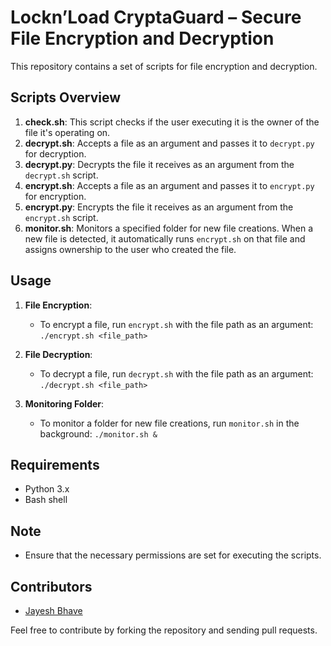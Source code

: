 # Lockn’Load CryptaGuard – Secure File Encryption and Decryption

This repository contains a set of scripts for file encryption and decryption.

## Scripts Overview

1. **check.sh**: This script checks if the user executing it is the owner of the file it's operating on.
2. **decrypt.sh**: Accepts a file as an argument and passes it to `decrypt.py` for decryption.
3. **decrypt.py**: Decrypts the file it receives as an argument from the `decrypt.sh` script.
4. **encrypt.sh**: Accepts a file as an argument and passes it to `encrypt.py` for encryption.
5. **encrypt.py**: Encrypts the file it receives as an argument from the `encrypt.sh` script.
6. **monitor.sh**: Monitors a specified folder for new file creations. When a new file is detected, it automatically runs `encrypt.sh` on that file and assigns ownership to the user who created the file.

## Usage

1. **File Encryption**:
   - To encrypt a file, run `encrypt.sh` with the file path as an argument: `./encrypt.sh <file_path>`
   
2. **File Decryption**:
   - To decrypt a file, run `decrypt.sh` with the file path as an argument: `./decrypt.sh <file_path>`

3. **Monitoring Folder**:
   - To monitor a folder for new file creations, run `monitor.sh` in the background: `./monitor.sh &`

## Requirements

- Python 3.x
- Bash shell

## Note

- Ensure that the necessary permissions are set for executing the scripts.

## Contributors

- [Jayesh Bhave](https://github.com/JayeshBhave)

Feel free to contribute by forking the repository and sending pull requests.

